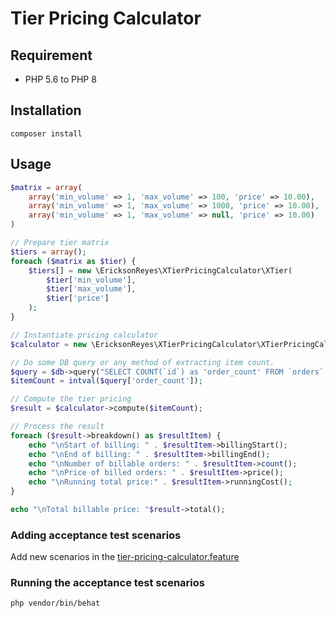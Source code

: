 # Tier Pricing Calculator

## Requirement
* PHP 5.6 to PHP 8

## Installation
```shell
composer install
```

## Usage

```php
$matrix = array(
    array('min_volume' => 1, 'max_volume' => 100, 'price' => 10.00),
    array('min_volume' => 1, 'max_volume' => 1000, 'price' => 10.00),
    array('min_volume' => 1, 'max_volume' => null, 'price' => 10.00)
)

// Prepare tier matrix
$tiers = array();
foreach ($matrix as $tier) {
    $tiers[] = new \EricksonReyes\XTierPricingCalculator\XTier(
        $tier['min_volume'],
        $tier['max_volume'],
        $tier['price']
    );
}

// Instantiate pricing calculator
$calculator = new \EricksonReyes\XTierPricingCalculator\XTierPricingCalculator($tiers);

// Do some DB query or any method of extracting item count.
$query = $db->query("SELECT COUNT(`id`) as 'order_count' FROM `orders` WHERE `seller_id` = 1");
$itemCount = intval($query['order_count']);

// Compute the tier pricing
$result = $calculator->compute($itemCount);

// Process the result
foreach ($result->breakdown() as $resultItem) {
    echo "\nStart of billing: " . $resultItem->billingStart();
    echo "\nEnd of billing: " . $resultItem->billingEnd();
    echo "\nNumber of billable orders: " . $resultItem->count();
    echo "\nPrice of billed orders: " . $resultItem->price();
    echo "\nRunning total price:" . $resultItem->runningCost();
}

echo "\nTotal billable price: "$result->total();
```

### Adding acceptance test scenarios
Add new scenarios in the [tier-pricing-calculator.feature](features/tier-pricing-calculator.feature)

### Running the acceptance test scenarios
```shell
php vendor/bin/behat
```